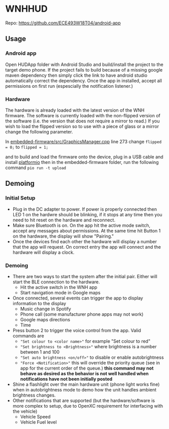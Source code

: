 # WNHHUD

Repo: https://github.com/ECE493W18T04/android-app

## Usage

### Android app
Open HUDApp folder with Android Studio and build/install the project to the target demo phone. If the project fails to build because of a missing google maven dependency then simply click the link to have android studio automatically correct the dependency. Once the app in installed, accept all permissions on first run (espescially the notification listener.) 

### Hardware
The hardware is already loaded with the latest version of the WNH firmware. The software is currently loaded with the non-flipped version of the software (i.e. the version that does not require a mirror to read.) If you wish to load the flipped version so to use with a piece of glass or a mirror change the following parameter.

In [embedded-firmware/src/GraphicsManager.cpp](https://github.com/ECE493W18T04/android-app/blob/master/embedded-firmware/src/GraphicsManager.cpp#L273) line 273
change `flipped = 0;` to `flipped = 1;`

and to build and load the firmware onto the device, plug in a USB cable and install [platformio](https://platformio.org/) then in the embedded-firmware folder, run the following command `pio run -t upload`

## Demoing

### Initial Setup
* Plug in the DC adapter to power. If power is properly connected then LED 1 on the hardwre should be blinking, if it stops at any time then you need to hit reset on the hardware and reconnect.
* Make sure Bluetooth is on. On the app hit the active mode switch, accept any messages about permissions. At the same time hit Button 1 on the hardware, the display will show "Pairing."
* Once the devices find each other the hardware will display a number that the app will request. On correct entry the app will connect and the hardware will display a clock.

### Demoing
* There are two ways to start the system after the initial pair. Either will start the BLE connection to the hardware.
  * Hit the active switch in the WNH app
  * Start navigation mode in Google maps
* Once connected, several events can trigger the app to display information to the display
  * Music change in Spotify
  * Phone call (some manufacturer phone apps may not work)
  * Google maps directions
  * Time
* Press button 2 to trigger the voice control from the app. Valid commands are
  * `"Set colour to <color name>"` for example "Set colour to red"
  * `"Set brightness to <Brightness>"` where brightness is a number between 1 and 100
  * `"Set auto brightness <on/off>"` to disable or enable autobrightness
  * `"Force <Notification>"` this will override the priority queue (see in app for the current order of the queue.) **this command may not behave as desired as the behavior is not well handled when notifications have not been initially posted**
* Shine a flashlight over the main hardware unit (phone light works fine) when in autobrightness mode to demo how the unit handles ambient brightness changes.
* Other notifications that are supported (but the hardware/software is more complex to setup, due to OpenXC requirement for interfacing with the vehicle)
  * Vehicle Speed
  * Vehicle Fuel level
